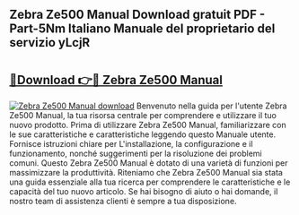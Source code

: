 ## Zebra Ze500 Manual Download gratuit PDF - Part-5Nm Italiano Manuale del proprietario del servizio yLcjR

# <h2><a href="http://dfg1zh.blite.top/?on=Zebra+Ze500+Manual">🔗Download 👉🔴 Zebra Ze500 Manual</a></h2>

[![Zebra Ze500 Manual download](https://i.imgur.com/lujVjoI.png)](http://dfg1zh.blite.top/?on=Zebra+Ze500+Manual)
Benvenuto nella guida per l'utente Zebra Ze500 Manual, la tua risorsa centrale per comprendere e utilizzare il tuo nuovo prodotto. Prima di utilizzare Zebra Ze500 Manual, familiarizzare con le sue caratteristiche e caratteristiche leggendo questo Manuale utente. Fornisce istruzioni chiare per L'installazione, la configurazione e il funzionamento, nonché suggerimenti per la risoluzione dei problemi comuni. Questo Zebra Ze500 Manual è dotato di una varietà di funzioni per massimizzare la produttività. Riteniamo che Zebra Ze500 Manual sia stata una guida essenziale alla tua ricerca per comprendere le caratteristiche e le capacità del tuo nuovo articolo. Se hai bisogno di aiuto o hai domande, il nostro team di assistenza clienti è sempre a tua disposizione.
